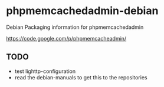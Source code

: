 # phpmemcachedadmin-debian
Debian Packaging information for phpmemcachedadmin

https://code.google.com/p/phpmemcacheadmin/

## TODO
* test lighttp-configuration
* read the debian-manuals to get this to the repositories
